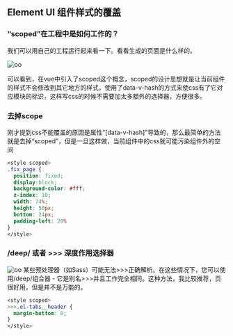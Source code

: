 ## Element UI 组件样式的覆盖
### “scoped”在工程中是如何工作的？
我们可以用自己的工程运行起来看一下。看看生成的页面是什么样的。

![oo](https://img2020.cnblogs.com/blog/641243/202004/641243-20200406124242326-371017631.png)

可以看到，在vue中引入了scoped这个概念，scoped的设计思想就是让当前组件的样式不会修改到其它地方的样式，使用了data-v-hash的方式来使css有了它对应模块的标识，这样写css的时候不需要加太多额外的选择器，方便很多。

### 去掉scope
刚才提到css不能覆盖的原因是属性"[data-v-hash]"导致的，那么最简单的方法就是去掉“scoped”，但是一旦这样做，当前组件中的css就可能污染组件外的空间
```css
<style scoped>
.fix_page {
  position: fixed;
  display:block;
  background-color: #fff;
  z-index: 10;
  width: 74%;
  height: 50px;
  bottom: 24px;
  padding-left: 20%
}
</style>
```

### /deep/ 或者 >>> 深度作用选择器
![oo](https://img2020.cnblogs.com/blog/641243/202004/641243-20200406124544250-1584454186.png)
某些预处理器（如Sass）可能无法>>>正确解析。在这些情况下，您可以使用/deep/组合器 - 它是别名>>>并且工作完全相同。这种方法，我比较推荐，页很好用，但是并不是万能的。
```css
<style scoped>
>>>.el-tabs__header {
  margin-bottom: 0;
}
</style>
```
